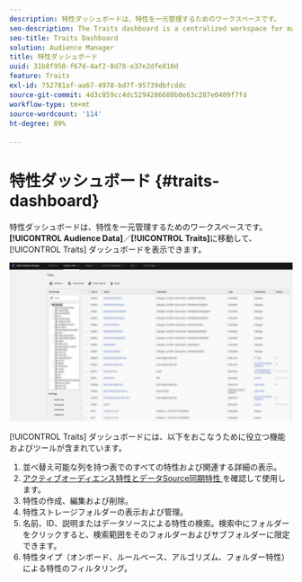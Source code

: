 ```yaml
---
description: 特性ダッシュボードは、特性を一元管理するためのワークスペースです。
seo-description: The Traits dashboard is a centralized workspace for managing traits.
seo-title: Traits Dashboard
solution: Audience Manager
title: 特性ダッシュボード
uuid: 31b8f958-f67d-4af2-8d78-e37e2dfe810d
feature: Traits
exl-id: 752781af-aa67-4978-bd7f-95739dbfcddc
source-git-commit: 4d3c859cc4dc5294286680b0e63c287e0409f7fd
workflow-type: tm+mt
source-wordcount: '114'
ht-degree: 89%

---
```


# 特性ダッシュボード {#traits-dashboard}

特性ダッシュボードは、特性を一元管理するためのワークスペースです。**[!UICONTROL Audience Data]**／**[!UICONTROL Traits]**&#x200B;に移動して、[!UICONTROL Traits] ダッシュボードを表示できます。

![](assets/traits-dashboard.png)

<!-- c_tb_dashboard.xml -->

[!UICONTROL Traits] ダッシュボードには、以下をおこなうために役立つ機能およびツールが含まれています。

1. 並べ替え可能な列を持つ表でのすべての特性および関連する詳細の表示。
2. [&#x200B; アクティブオーディエンス特性とデータSource同期特性 &#x200B;](../../features/traits/client-activity-synced-audience-traits.md) を確認して使用します。
3. 特性の作成、編集および削除。
4. 特性ストレージフォルダーの表示および管理。
5. 名前、ID、説明またはデータソースによる特性の検索。検索中にフォルダーをクリックすると、検索範囲をそのフォルダーおよびサブフォルダーに限定できます。
6. 特性タイプ（オンボード、ルールベース、アルゴリズム、フォルダー特性）による特性のフィルタリング。
